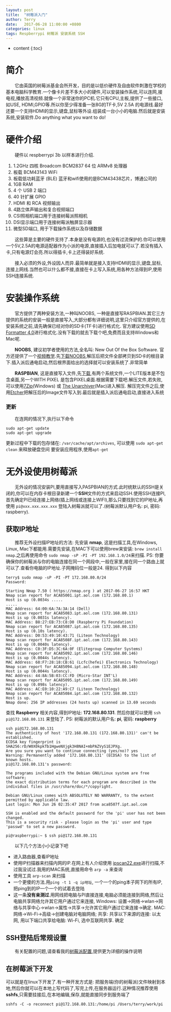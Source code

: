 ```yaml
---
layout: post
title:  "树莓派入门"
author: Terry
date:   2017-06-28 11:00:00 +0800
categories: linux
tags: Respberrypi 树莓派 安装系统 SSH
---
```


* content
{:toc}

# 简介
　　它由英国的树莓派基金会所开发，目的是以低价硬件及自由软件刺激在学校的基本电脑科学教育.一个像卡片差不多大小的硬件,可以安装操作系统,可以连网,接电视,播放高清视频.就像一个非常迷你的PC机.它只有CPU,主板,提供了一些接口,如USE, HDMI,GPIO等.所以你至少得准备一张8G的TF卡,5V 2.5A 的电源线.最好还要一个支持HDMI的显示,键盘,鼠标等外设.组装成一台小小的电脑.然后就是安装系统,安装软件.Do anything what you want to do!



# 硬件介绍
　　硬件以 respberrypi 3b 以样本进行介绍.

1. 1.2GHz 四核 Broadcom BCM2837 64 位 ARMv8 处理器
2. 板载 BCM43143 WiFi
3. 板载低功耗蓝牙 (BLE) 蓝牙和wifi使用的是BCM43438芯片，博通公司的
4. 1GB RAM
5. 4 个 USB 2 端口
6. 40 针扩展 GPIO
7. HDMI 和 RCA 视频输出
8. 4路立体声输出和复合视频端口
9. CSI照相机端口用于连接树莓派照相机
10. DSI显示端口用于连接树莓派触屏显示器
11. 微型SD端口, 用于下载操作系统以及存储数据

　　这些算是主要的硬件支持了.本身是没有电源的,也没有过流保护的.你可以使用一个5V,2.5A的电源适配器作为小派的电源,直接插入后加电就可以了.若没有插入卡,只有电源灯会亮.所以得插卡,卡上还得装好系统.

　　接入必须的外设,外设因人而异.最简单就是接入支持HDMI的显示,键盘,鼠标,连接上网线.当然也可以什么都不接,直接在卡上写入系统,用各种方法得到IP,使用SSH连接系统.

# 安装操作系统
　　官方提供了两种安装方法,一种叫NOOBS, 一种是直接写RASPBIAN.其它三方提供的系统的安装一般是直接写入,大部分都有详细说明,这里只介绍官方提供的,在安装系统之前,请先确保已经对你的SD卡(TF卡)进行格式化. 官方建议使用[SD Formatter
4.0](https://www.sdcard.org/downloads/formatter_4/index.html)进行格式化.没有下载的就去下载个吧,免费而且支持Windows和Mac呢.

　　**NOOBS**, 建议初学者使用的方法,全名叫:  New Out Of the Box Software. 官方还提供了一个[视频教学](https://www.raspberrypi.org/help/videos/#noobs-setup).先[下载NOOBS](https://www.raspberrypi.org/downloads/noobs/),解压后把文件全部拷贝到SD卡的根目录下.插入派后通电启动,然后根界面给出的选择就可以安装系统了.非常简单

　　**RASPBIAN**, 这是直接写入文件,先[下载](https://www.raspberrypi.org/downloads/raspbian/),有两个系统文件,一个LITE版本是不包含桌面,另一个WITH PIXEL 是包含PIXEL桌面.根据需要下载吧.解压文件,若失败,可以使用[7Zip](http://www.7-zip.org/download.html)(Windows) 或 [The Unarchiver](http://wakaba.c3.cx/s/apps/unarchiver.html)(Mac)进入解压. 解压完文件之后,使用[Etcher](https://etcher.io/)把解压后的Image文件写入到.最后就是插入派后通电启动,直接进入系统

### 更新
　　在连网的情况下,执行以下命令

```shell
sudo apt-get update
sudo apt-get upgrade
```

更新过程中下载的包存储在: `/var/cache/apt/archives`, 可以使用 `sudo apt-get clean` 来释放硬盘空间
要安装应用程序,使用`apt-get`

# 无外设使用树莓派
　　无外设的情况安装PI,要用直接写入PASPBIAN的方式.此时统默认的SSH是关闭的,你可以在内存卡根目录新建一个**SSH**文件的方式来启动SSH.使用SSH连接PI, 首先确定PI已经连接上网络(插上网线或连接上WIFI),那么只要找到它的IP地址,再使用 `pi@xxx.xxx.xxx.xxx` 登陆入树莓派就可以了.(树莓派默认用户名: pi, 密码: raspberry).

## 获取IP地址
　　推荐无外设扫描IP地址的方法:
先安装 **nmap**, 这是扫描工具,在Windows, Linux, Mac下都能用.需要先安装,在MAC下可以使用brew来安装: `brew install nmap`.之后再使用命令 `sudo nmap -sP -PI -PT 192.168.1.0/24`来扫描.
PS: 你要确保你的树莓派与你的电脑连接在同一个网段中,一般在家里,接在同一个路由上就可以了.查看你电脑的IP地址.子网掩码位一般是24.
得到以下内容

```shell
terry$ sudo nmap -sP -PI -PT 172.168.80.0/24
Password:

Starting Nmap 7.50 ( https://nmap.org ) at 2017-06-27 16:57 HKT
Nmap scan report for ACA85001.ipt.aol.com (172.168.80.1)
Host is up (0.0034s .....
.....
MAC Address: 64:00:6A:7A:3A:14 (Dell)
Nmap scan report for ACA85083.ipt.aol.com (172.168.80.131)
Host is up (0.0031s latency).
MAC Address: B8:27:EB:73:C8:D0 (Raspberry Pi Foundation)
Nmap scan report for ACA85087.ipt.aol.com (172.168.80.135)
Host is up (0.10s latency).
MAC Address: D0:53:49:10:43:71 (Liteon Technology)
Nmap scan report for ACA8508F.ipt.aol.com (172.168.80.143)
Host is up (0.0040s latency).
MAC Address: C0:3F:D5:3C:6A:0F (Elitegroup Computer Systems)
Nmap scan report for ACA85092.ipt.aol.com (172.168.80.146)
Host is up (0.0044s latency).
MAC Address: 68:F7:28:18:CB:61 (Lcfc(hefei) Electronics Technology)
Nmap scan report for ACA85094.ipt.aol.com (172.168.80.148)
Host is up (0.0044s latency).
MAC Address: 44:8A:5B:03:CC:FD (Micro-Star INT'L)
Nmap scan report for ACA85095.ipt.aol.com (172.168.80.149)
Host is up (0.098s latency).
MAC Address: AC:E0:10:22:A9:C7 (Liteon Technology)
Nmap scan report for ACA85084.ipt.aol.com (172.168.80.132)
Host is up.
Nmap done: 256 IP addresses (24 hosts up) scanned in 13.69 seconds
```

查找 **Raspberry** 相关内容,得到IP地址: **172.168.80.131**. 然后你就可以使用 `ssh pi@172.168.80.131` 来登陆了.
PS:
树莓派的默认用户名: **pi**, 密码: **raspberry**

```shell
ssh pi@172.168.80.131
The authenticity of host '172.168.80.131 (172.168.80.131)' can't be established.
ECDSA key fingerprint is SHA256:rD/W0X0kpkTb1HgweNXjgk3H8NAI+mbPAZVyS1EJPXg.
Are you sure you want to continue connecting (yes/no)? yes
Warning: Permanently added '172.168.80.131' (ECDSA) to the list of known hosts.
pi@172.168.80.131's password: 

The programs included with the Debian GNU/Linux system are free software;
the exact distribution terms for each program are described in the
individual files in /usr/share/doc/*/copyright.

Debian GNU/Linux comes with ABSOLUTELY NO WARRANTY, to the extent
permitted by applicable law.
Last login: Mon Jun 26 02:35:47 2017 from aca8507f.ipt.aol.com

SSH is enabled and the default password for the 'pi' user has not been changed.
This is a security risk - please login as the 'pi' user and type 'passwd' to set a new password.

pi@raspberrypi:~ $ ssh pi@172.168.80.131

```

　　以下几个方法小小记录下吧
* 进入路由器,查看IP地址
* 使用IP扫描器来扫描内网的IP.在网上有人介绍使用 [ipscan22.exe](http://pan.baidu.com/share/link?shareid=3434443053&uk=605377859)进行扫描,不过我没试过.我用的MAC系统,直接用命令 `arp -a` 来查询
* 使用工具 `arp-scan` 来扫描
* 一个更傻的方法.用`ping -t 1 -q ip地址`, 一个一个的ping本子网下的所有IP, 把ping到的IP一个一个的试着去登陆
* 这一条**没有亲测过**.用网线把电脑与PI直接连接,电脑必须能连接到网络,然后让电脑共享网络允许其它用户通过它来连接, Windows: 设置->网络->wlan->网络与共享中心->wlan->属性->共享->允许其它用户通过它来连接->确定. MAC: 网络->Wi-Fi->高级->创建电脑对电脑网络; 共享: 共享以下来源的连接: 以太网, 用以下端口共享给电脑: Wi-Fi, 选中互联网共享. 确定

## SSH登陆后常规设置
　　有关配置的问题,请查看我的[树莓派配置](http://icc.one/2017/06/28/%E6%A0%91%E8%8E%93%E6%B4%BE%E9%85%8D%E7%BD%AE/),提供更为详细的操作说明

## 在树莓派下开发
可以就是在linux下开发了.有一种开发方式是: 把服务端(你的树莓派)文件映射到本地,然后你就可以在本地上写代码了,写完上传,在服务器运行.这种情况推荐使用 **sshfs**,只需要挂接后,在本地编辑,保存,就能直接同步到服务端了

```shell
sshfs -C -o reconnect pi@172.168.80.131:/home/pi /Users/terry/work/pi
```

